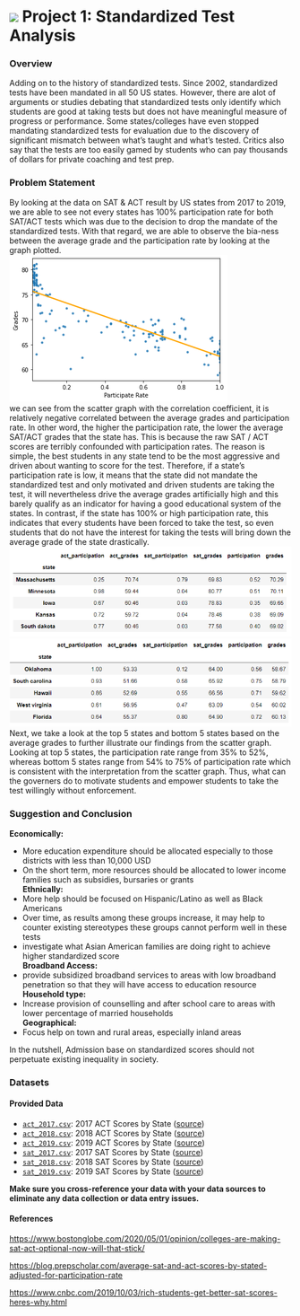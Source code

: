 # ![](https://ga-dash.s3.amazonaws.com/production/assets/logo-9f88ae6c9c3871690e33280fcf557f33.png) Project 1: Standardized Test Analysis

### Overview

Adding on to the history of standardized tests. Since 2002, standardized tests have been mandated in all 50 US states. However, there are alot of arguments or studies debating that standardized tests only identify which students are good at taking tests but does not have meaningful measure of progress or performance. Some states/colleges have even stopped mandating standardized tests for evaluation due to the discovery of significant mismatch between what’s taught and what’s tested. Critics also say that the tests are too easily gamed by students who can pay thousands of dollars for private coaching and test prep.


### Problem Statement

By looking at the data on SAT & ACT result by US states from 2017 to 2019, we are able to see not every states has 100% participation rate for both SAT/ACT tests which was due to the decision to drop the mandate of the standardized tests.
With that regard, we are able to observe the bia-ness between the average grade and the participation rate by looking at the graph plotted.<br>
![scatter](./data/Scatter_graph.png) <br>
we can see from the scatter graph with the correlation coefficient, it is relatively negative correlated between the average grades and participation rate. In other word, the higher the participation rate, the lower the average SAT/ACT grades that the state has. This is because the raw SAT / ACT scores are terribly confounded with participation rates. The reason is simple, the best students in any state tend to be the most aggressive and driven about wanting to score for the test. Therefore, if a state’s participation rate is low, it means that the state did not mandate the standardized test and only motivated and driven students are taking the test, it will nevertheless drive the average grades artificially high and this barely qualify as an indicator for having a good educational system of the states. In contrast, if the state has 100% or high participation rate, this indicates that every students have been forced to take the test, so even students that do not have the interest for taking the tests will bring down the average grade of the state drastically. <br>
!['Top_5'](./data/Top_5.PNG)<br>
![Bottom_5](./data/Bottom_5.PNG)<br>
Next, we take a look at the top 5 states and bottom 5 states based on the average grades to further illustrate our findings from the scatter graph. Looking at top 5 states, the participation rate range from 35% to 52%, whereas bottom 5 states range from 54% to 75% of participation rate which is consistent with the interpretation from the scatter graph. Thus, what can the governers do to motivate students and empower students to take the test willingly without enforcement.

### Suggestion and Conclusion

**Economically:**
- More education expenditure should be allocated especially to those districts
with less than 10,000 USD
- On the short term, more resources should be allocated to lower income families
such as subsidies, bursaries or grants <br>
**Ethnically:**
- More help should be focused on Hispanic/Latino as well as Black Americans
- Over time, as results among these groups increase, it may help to counter
existing stereotypes these groups cannot perform well in these tests
- investigate what Asian American families are doing right to achieve higher
standardized score <br>
**Broadband Access:**
- provide subsidized broadband services to areas with low broadband penetration
so that they will have access to education resource <br>
**Household type:**
- Increase provision of counselling and after school care to areas with lower
percentage of married households <br>
**Geographical:**
- Focus help on town and rural areas, especially inland areas

In the nutshell, Admission base on standardized scores should not perpetuate existing inequality in society.

### Datasets

#### Provided Data

* [`act_2017.csv`](./data/act_2017.csv): 2017 ACT Scores by State ([source](https://blog.prepscholar.com/act-scores-by-state-averages-highs-and-lows))
* [`act_2018.csv`](./data/act_2018.csv): 2018 ACT Scores by State ([source](https://blog.prepscholar.com/act-scores-by-state-averages-highs-and-lows))
* [`act_2019.csv`](./data/act_2019.csv): 2019 ACT Scores by State ([source](https://blog.prepscholar.com/act-scores-by-state-averages-highs-and-lows))
* [`sat_2017.csv`](./data/sat_2017.csv): 2017 SAT Scores by State ([source](https://blog.collegevine.com/here-are-the-average-sat-scores-by-state/))
* [`sat_2018.csv`](./data/sat_2018.csv): 2018 SAT Scores by State ([source](https://blog.collegevine.com/here-are-the-average-sat-scores-by-state/))
* [`sat_2019.csv`](./data/sat_2019.csv): 2019 SAT Scores by State ([source](https://blog.prepscholar.com/average-sat-scores-by-state-most-recent))

**Make sure you cross-reference your data with your data sources to eliminate any data collection or data entry issues.**

#### References

https://www.bostonglobe.com/2020/05/01/opinion/colleges-are-making-sat-act-optional-now-will-that-stick/

https://blog.prepscholar.com/average-sat-and-act-scores-by-stated-adjusted-for-participation-rate

https://www.cnbc.com/2019/10/03/rich-students-get-better-sat-scores-heres-why.html
